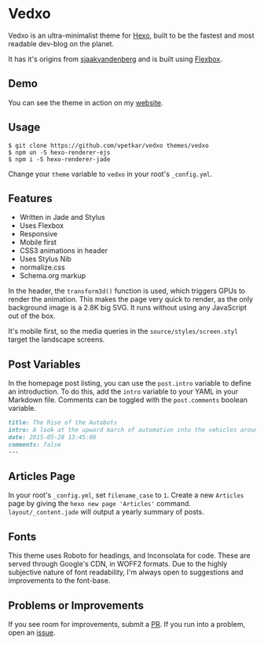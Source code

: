 # Vedxo

Vedxo is an ultra-minimalist theme for [Hexo](https://hexo.io), built to be the fastest and most readable dev-blog on the planet.

It has it's origins from [sjaakvandenberg](https://github.com/sjaakvandenberg) and is built using [Flexbox](https://philipwalton.github.io/solved-by-flexbox/).

## Demo

You can see the theme in action on my [website](https://vpetkar.github.io/).

## Usage

```
$ git clone https://github.com/vpetkar/vedxo themes/vedxo
$ npm un -S hexo-renderer-ejs
$ npm i -S hexo-renderer-jade
```

Change your `theme` variable to `vedxo` in your root's `_config.yml`.

## Features

- Written in Jade and Stylus
- Uses Flexbox
- Responsive
- Mobile first
- CSS3 animations in header
- Uses Stylus Nib
- normalize.css
- Schema.org markup

In the header, the `transform3d()` function is used, which triggers GPUs to render the animation. This makes the page very quick to render, as the only background image is a 2.8K big SVG. It runs without using any JavaScript out of the box.

It's mobile first, so the media queries in the `source/styles/screen.styl` target the landscape screens.

## Post Variables

In the homepage post listing, you can use the `post.intro` variable to define an introduction. To do this, add the `intro` variable to your YAML in your Markdown file. Comments can be toggled with the `post.comments` boolean variable.

```md
title: The Rise of the Autobots
intro: A look at the upward march of automation into the vehicles around us.
date: 2015-05-28 13:45:00
comments: false
---
```

## Articles Page

In your root's `_config.yml`, set `filename_case` to `1`. Create a new `Articles` page by giving the `hexo new page 'Articles'` command. `layout/_content.jade` will output a yearly summary of posts.

## Fonts

This theme uses Roboto for headings, and Inconsolata for code. These are served through Google's CDN, in WOFF2 formats.
Due to the highly subjective nature of font readability, I'm always open to suggestions and improvements to the font-base.

## Problems or Improvements

If you see room for improvements, submit a [PR](https://github.com/sjaakvandenberg/flexy/pull/new/master). If you run into a problem, open an [issue](https://github.com/sjaakvandenberg/flexy/issues/new).
